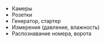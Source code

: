 - Камеры
- Розетки
- Генератор, стартер
- Измерения (давление, влажность)
- Распознавание номера, ворота